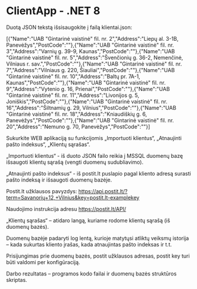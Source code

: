 # ClientApp - .NET 8

Duotą JSON tekstą išsisaugokite į failą klientai.json:

[{"Name":"UAB \"Gintarinė vaistinė\" fil. nr. 2","Address":"Liepų al. 3-1B,
Panevėžys","PostCode":""},{"Name":"UAB \"Gintarinė vaistinė\" fil. nr. 3","Address":"Varnių g. 39-9,
Kaunas","PostCode":""},{"Name":"UAB \"Gintarinė vaistinė\" fil. nr. 5","Address":"Švenčionių g. 36-2,
Nemenčinė, Vilniaus r. sav.","PostCode":""},{"Name":"UAB \"Gintarinė vaistinė\" fil. nr.
7","Address":"Vilniaus g. 220, Šiauliai","PostCode":""},{"Name":"UAB \"Gintarinė vaistinė\" fil. nr.
10","Address":"Baltų pr. 7A-1, Kaunas","PostCode":""},{"Name":"UAB \"Gintarinė vaistinė\" fil. nr.
9","Address":"Vytenio g. 16, Prienai","PostCode":""},{"Name":"UAB \"Gintarinė vaistinė\" fil. nr.
11","Address":"Livonijos g. 5, Joniškis","PostCode":""},{"Name":"UAB \"Gintarinė vaistinė\" fil. nr.
16","Address":"Šiltnamių g. 29, Vilnius","PostCode":""},{"Name":"UAB \"Gintarinė vaistinė\" fil. nr.
18","Address":"Kniaudiškių g. 6, Panevėžys","PostCode":""},{"Name":"UAB \"Gintarinė vaistinė\" fil. nr.
20","Address":"Nemuno g. 70, Panevėžys","PostCode":""}]

Sukurkite WEB aplikaciją su funkcijomis „Importuoti klientus“, „Atnaujinti pašto indeksus“, „Klientų
sąrašas“.

„Importuoti klientus“ - iš duoto JSON failo reikia į MSSQL duomenų bazę išsaugoti klientų sąrašą (vengti
duomenų sudubliavimo).

„Atnaujinti pašto indeksus“ - iš postit.lt puslapio pagal kliento adresą surasti pašto indeksą ir išsaugoti
duomenų bazėje.

Postit.lt užklausos pavyzdys:
https://api.postit.lt/?term=Savanorių+12,+Vilnius&key=postit.lt-examplekey

Naudojimo instrukcija adresu https://postit.lt/API/

„Klientų sąrašas“ – atidaro langą, kuriame rodome klientų sąrašą (iš duomenų bazės).

Duomenų bazėje padaryti log lentą, kurioje matytųsi atliktų veiksmų istorija – kada sukurtas kliento įrašas,
kada atnaujintas pašto indeksas ir t.t.

Prisijungimas prie duomenų bazės, postit užklausos adresas, postit key turi būti valdomi per konfigūraciją.

Darbo rezultatas – programos kodo failai ir duomenų bazės struktūros skriptas.
